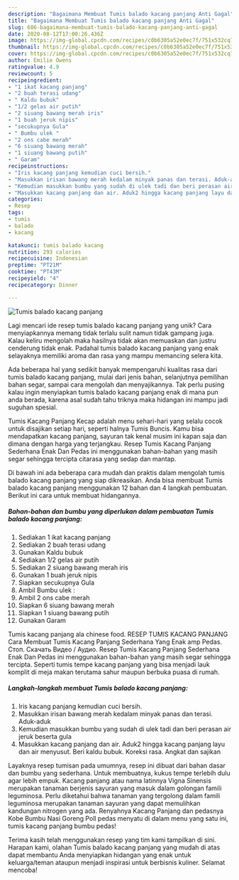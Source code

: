 ```yaml
---
description: "Bagaimana Membuat Tumis balado kacang panjang Anti Gagal"
title: "Bagaimana Membuat Tumis balado kacang panjang Anti Gagal"
slug: 686-bagaimana-membuat-tumis-balado-kacang-panjang-anti-gagal
date: 2020-08-12T17:00:26.436Z
image: https://img-global.cpcdn.com/recipes/c0b6305a52e0ec7f/751x532cq70/tumis-balado-kacang-panjang-foto-resep-utama.jpg
thumbnail: https://img-global.cpcdn.com/recipes/c0b6305a52e0ec7f/751x532cq70/tumis-balado-kacang-panjang-foto-resep-utama.jpg
cover: https://img-global.cpcdn.com/recipes/c0b6305a52e0ec7f/751x532cq70/tumis-balado-kacang-panjang-foto-resep-utama.jpg
author: Emilie Owens
ratingvalue: 4.9
reviewcount: 5
recipeingredient:
- "1 ikat kacang panjang"
- "2 buah terasi udang"
- " Kaldu bubuk"
- "1/2 gelas air putih"
- "2 siuang bawang merah iris"
- "1 buah jeruk nipis"
- "secukupnya Gula"
- " Bumbu ulek "
- "2 ons cabe merah"
- "6 siuang bawang merah"
- "1 siuang bawang putih"
- " Garam"
recipeinstructions:
- "Iris kacang panjang kemudian cuci bersih."
- "Masukkan irisan bawang merah kedalam minyak panas dan terasi. Aduk-aduk"
- "Kemudian masukkan bumbu yang sudah di ulek tadi dan beri perasan air jeruk beserta gula"
- "Masukkan kacang panjang dan air. Aduk2 hingga kacang panjang layu dan air menyusut. Beri kaldu bubuk. Koreksi rasa. Angkat dan sajikan"
categories:
- Resep
tags:
- tumis
- balado
- kacang

katakunci: tumis balado kacang 
nutrition: 293 calories
recipecuisine: Indonesian
preptime: "PT21M"
cooktime: "PT43M"
recipeyield: "4"
recipecategory: Dinner

---
```



![Tumis balado kacang panjang](https://img-global.cpcdn.com/recipes/c0b6305a52e0ec7f/751x532cq70/tumis-balado-kacang-panjang-foto-resep-utama.jpg)

Lagi mencari ide resep tumis balado kacang panjang yang unik? Cara menyiapkannya memang tidak terlalu sulit namun tidak gampang juga. Kalau keliru mengolah maka hasilnya tidak akan memuaskan dan justru cenderung tidak enak. Padahal tumis balado kacang panjang yang enak selayaknya memiliki aroma dan rasa yang mampu memancing selera kita.

Ada beberapa hal yang sedikit banyak mempengaruhi kualitas rasa dari tumis balado kacang panjang, mulai dari jenis bahan, selanjutnya pemilihan bahan segar, sampai cara mengolah dan menyajikannya. Tak perlu pusing kalau ingin menyiapkan tumis balado kacang panjang enak di mana pun anda berada, karena asal sudah tahu triknya maka hidangan ini mampu jadi suguhan spesial.

Tumis Kacang Panjang Kecap adalah menu sehari-hari yang selalu cocok untuk disajikan setiap hari, seperti halnya Tumis Buncis. Kamu bisa mendapatkan kacang panjang, sayuran tak kenal musim ini kapan saja dan dimana dengan harga yang terjangkau. Resep Tumis Kacang Panjang Sederhana Enak Dan Pedas ini menggunakan bahan-bahan yang masih segar sehingga tercipta citarasa yang sedap dan mantap.


Di bawah ini ada beberapa cara mudah dan praktis dalam mengolah tumis balado kacang panjang yang siap dikreasikan. Anda bisa membuat Tumis balado kacang panjang menggunakan 12 bahan dan 4 langkah pembuatan. Berikut ini cara untuk membuat hidangannya.

<!--inarticleads1-->

##### Bahan-bahan dan bumbu yang diperlukan dalam pembuatan Tumis balado kacang panjang:

1. Sediakan 1 ikat kacang panjang
1. Sediakan 2 buah terasi udang
1. Gunakan  Kaldu bubuk
1. Sediakan 1/2 gelas air putih
1. Sediakan 2 siuang bawang merah iris
1. Gunakan 1 buah jeruk nipis
1. Siapkan secukupnya Gula
1. Ambil  Bumbu ulek :
1. Ambil 2 ons cabe merah
1. Siapkan 6 siuang bawang merah
1. Siapkan 1 siuang bawang putih
1. Gunakan  Garam


Tumis kacang panjang ala chinese food. RESEP TUMIS KACANG PANJANG Cara Membuat Tumis Kacang Panjang Sederhana Yang Enak amp Pedas. Стоп. Скачать Видео / Аудио. Resep Tumis Kacang Panjang Sederhana Enak Dan Pedas ini menggunakan bahan-bahan yang masih segar sehingga tercipta. Seperti tumis tempe kacang panjang yang bisa menjadi lauk komplit di meja makan terutama sahur maupun berbuka puasa di rumah. 

<!--inarticleads2-->

##### Langkah-langkah membuat Tumis balado kacang panjang:

1. Iris kacang panjang kemudian cuci bersih.
1. Masukkan irisan bawang merah kedalam minyak panas dan terasi. Aduk-aduk
1. Kemudian masukkan bumbu yang sudah di ulek tadi dan beri perasan air jeruk beserta gula
1. Masukkan kacang panjang dan air. Aduk2 hingga kacang panjang layu dan air menyusut. Beri kaldu bubuk. Koreksi rasa. Angkat dan sajikan


Layaknya resep tumisan pada umumnya, resep ini dibuat dari bahan dasar dan bumbu yang sederhana. Untuk membuatnya, kukus tempe terlebih dulu agar lebih empuk. Kacang panjang atau nama latinnya Vigna Sinensis merupakan tanaman berjenis sayuran yang masuk dalam golongan famili leguminosa. Perlu diketahui bahwa tanaman yang tergolong dalam famili leguminosa merupakan tanaman sayuran yang dapat memulihkan kandungan nitrogen yang ada. Renyahnya Kacang Panjang dan pedasnya Kobe Bumbu Nasi Goreng Poll pedas menyatu di dalam menu yang satu ini, tumis kacang panjang bumbu pedas! 

Terima kasih telah menggunakan resep yang tim kami tampilkan di sini. Harapan kami, olahan Tumis balado kacang panjang yang mudah di atas dapat membantu Anda menyiapkan hidangan yang enak untuk keluarga/teman ataupun menjadi inspirasi untuk berbisnis kuliner. Selamat mencoba!
